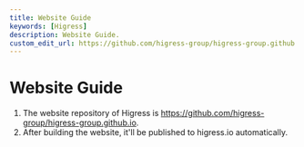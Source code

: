```yaml
---
title: Website Guide
keywords: [Higress]
description: Website Guide.
custom_edit_url: https://github.com/higress-group/higress-group.github.io/blob/main/src/content/docs/latest/en/developers/committer-guide/website-guide_dev.md
---
```


# Website Guide

1. The website repository of Higress is https://github.com/higress-group/higress-group.github.io.
2. After building the website, it'll be published to higress.io automatically.
